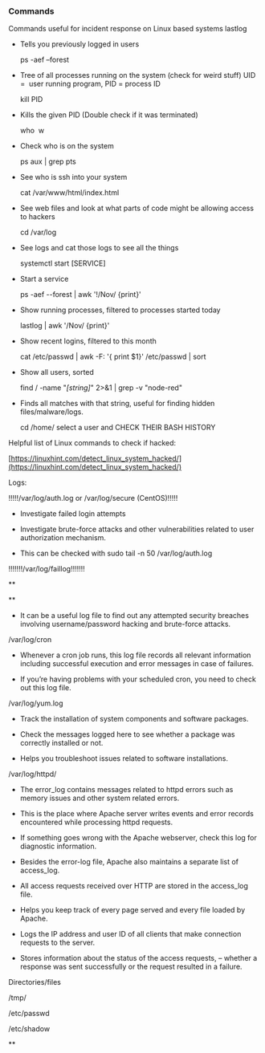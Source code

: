 ### **Commands**
Commands useful for incident response on Linux based systems
	lastlog

- Tells you previously logged in users

	ps -aef –forest

- Tree of all processes running on the system (check for weird stuff) UID =  user running program, PID = process ID 

	kill PID

- Kills the given PID (Double check if it was terminated)

	who 
	w

- Check who is on the system

	ps aux | grep pts

- See who is ssh into your system

	cat /var/www/html/index.html

- See web files and look at what parts of code might be allowing access to hackers

	cd /var/log

- See logs and cat those logs to see all the things

	systemctl start [SERVICE]

- Start a service

	ps -aef --forest | awk '!/Nov/ {print}'

- Show running processes, filtered to processes started today

	lastlog | awk '/Nov/ {print}'

- Show recent logins, filtered to this month

	cat /etc/passwd | awk -F: '{ print $1}' /etc/passwd | sort

- Show all users, sorted

	find / -name "*[string]*" 2>&1 | grep -v "node-red"

- Finds all matches with that string, useful for finding hidden files/malware/logs.

	cd /home/ select a user and CHECK THEIR BASH HISTORY

  
  

Helpful list of Linux commands to check if hacked:

[https://linuxhint.com/detect_linux_system_hacked/](https://linuxhint.com/detect_linux_system_hacked/)

  

Logs:

!!!!!/var/log/auth.log or /var/log/secure (CentOS)!!!!!

- Investigate failed login attempts
    
- Investigate brute-force attacks and other vulnerabilities related to user authorization mechanism.
    
- This can be checked with sudo tail -n 50 /var/log/auth.log
    

  

!!!!!!!/var/log/faillog!!!!!!!

**

**

- It can be a useful log file to find out any attempted security breaches involving username/password hacking and brute-force attacks.
    

  

/var/log/cron

- Whenever a cron job runs, this log file records all relevant information including successful execution and error messages in case of failures.
    
- If you’re having problems with your scheduled cron, you need to check out this log file.
    

  

/var/log/yum.log

- Track the installation of system components and software packages.
    
- Check the messages logged here to see whether a package was correctly installed or not.
    
- Helps you troubleshoot issues related to software installations.
    

  

/var/log/httpd/

- The error_log contains messages related to httpd errors such as memory issues and other system related errors.
    
- This is the place where Apache server writes events and error records encountered while processing httpd requests.
    
- If something goes wrong with the Apache webserver, check this log for diagnostic information.
    
- Besides the error-log file, Apache also maintains a separate list of access_log.
    
- All access requests received over HTTP are stored in the access_log file.
    
- Helps you keep track of every page served and every file loaded by Apache.
    
- Logs the IP address and user ID of all clients that make connection requests to the server.
    
- Stores information about the status of the access requests, – whether a response was sent successfully or the request resulted in a failure.
    

  

Directories/files

/tmp/

  

/etc/passwd

  

/etc/shadow

  
**
